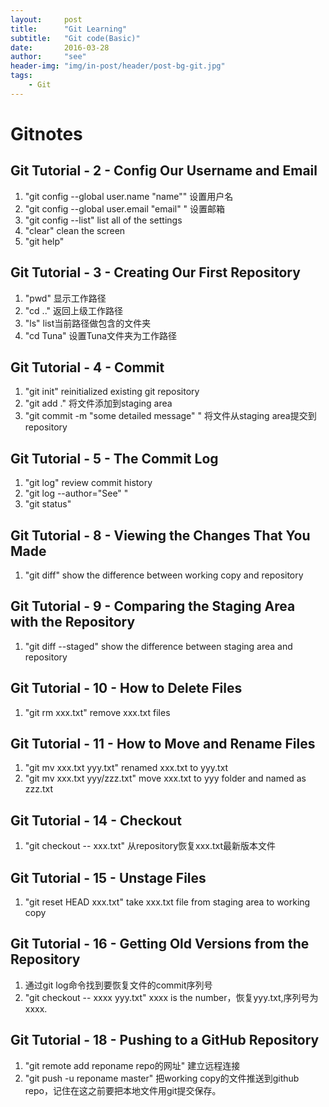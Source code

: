 ---layout:     posttitle:      "Git Learning"subtitle:   "Git code(Basic)"date:       2016-03-28author:     "see"header-img: "img/in-post/header/post-bg-git.jpg"tags:    - Git---# Gitnotes## Git Tutorial - 2 - Config Our Username and Email1. "git config --global user.name "name"" 设置用户名2. "git config --global user.email "email" " 设置邮箱3. "git config --list" list all of the settings4. "clear" clean the screen5. "git help"  ## Git Tutorial - 3 - Creating Our First Repository1. "pwd" 显示工作路径  2. "cd .." 返回上级工作路径  3. "ls" list当前路径做包含的文件夹4. "cd Tuna" 设置Tuna文件夹为工作路径  ## Git Tutorial - 4 - Commit1. "git init" reinitialized existing git repository  2. "git add ." 将文件添加到staging area  3. "git commit -m "some detailed message" "  将文件从staging area提交到repository   ## Git Tutorial - 5 - The Commit Log1. "git log" review commit history  2. "git log --author="See" "3. "git status"  ## Git Tutorial - 8 - Viewing the Changes That You Made1. "git diff" show the difference between working copy and repository  ## Git Tutorial - 9 - Comparing the Staging Area with the Repository1. "git diff --staged" show the difference between staging area and repository  ## Git Tutorial - 10 - How to Delete Files  1. "git rm xxx.txt" remove xxx.txt files  ## Git Tutorial - 11 - How to Move and Rename Files  1. "git mv xxx.txt yyy.txt" renamed xxx.txt to yyy.txt2. "git mv xxx.txt yyy/zzz.txt" move xxx.txt to yyy folder and named as zzz.txt  ## Git Tutorial - 14 - Checkout 1. "git checkout -- xxx.txt" 从repository恢复xxx.txt最新版本文件  ## Git Tutorial - 15 - Unstage Files1. "git reset HEAD xxx.txt" take xxx.txt file from staging area to working copy  ## Git Tutorial - 16 - Getting Old Versions from the Repository1. 通过git log命令找到要恢复文件的commit序列号2. "git checkout -- xxxx yyy.txt" xxxx is the number，恢复yyy.txt,序列号为xxxx.## Git Tutorial - 18 - Pushing to a GitHub Repository1. "git remote add reponame repo的网址" 建立远程连接2. "git push -u reponame master" 把working copy的文件推送到github repo，记住在这之前要把本地文件用git提交保存。